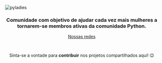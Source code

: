 ![pyladies](https://user-images.githubusercontent.com/81453546/208204887-ba61fdcf-b07f-46a9-805d-3271e14a301d.jpeg)

<span align="center">

<h3> Comunidade com objetivo de ajudar cada vez mais mulheres a tornarem-se membros ativas da comunidade Python.</h3>

<p><a href="https://linkme.bio/pyladies_blumenau" target="_blank">Nossas redes</a></p>

<br>
<p>Sinta-se a vontade para <strong>contribuir</strong> nos projetos compartilhados aqui! 😉</p>

</span>
